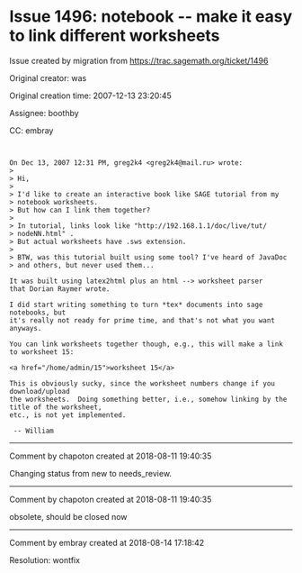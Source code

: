 # Issue 1496: notebook -- make it easy to link different worksheets

Issue created by migration from https://trac.sagemath.org/ticket/1496

Original creator: was

Original creation time: 2007-12-13 23:20:45

Assignee: boothby

CC:  embray


```


On Dec 13, 2007 12:31 PM, greg2k4 <greg2k4@mail.ru> wrote:
> 
> Hi,
> 
> I'd like to create an interactive book like SAGE tutorial from my
> notebook worksheets.
> But how can I link them together?
> 
> In tutorial, links look like "http://192.168.1.1/doc/live/tut/
> nodeNN.html" .
> But actual worksheets have .sws extension.
> 
> BTW, was this tutorial built using some tool? I've heard of JavaDoc
> and others, but never used them...

It was built using latex2html plus an html --> worksheet parser
that Dorian Raymer wrote. 

I did start writing something to turn *tex* documents into sage notebooks, but
it's really not ready for prime time, and that's not what you want anyways. 

You can link worksheets together though, e.g., this will make a link to worksheet 15:

<a href="/home/admin/15">worksheet 15</a>

This is obviously sucky, since the worksheet numbers change if you download/upload
the worksheets.  Doing something better, i.e., somehow linking by the title of the worksheet,
etc., is not yet implemented.  

 -- William
```



---

Comment by chapoton created at 2018-08-11 19:40:35

Changing status from new to needs_review.


---

Comment by chapoton created at 2018-08-11 19:40:35

obsolete, should be closed now


---

Comment by embray created at 2018-08-14 17:18:42

Resolution: wontfix
